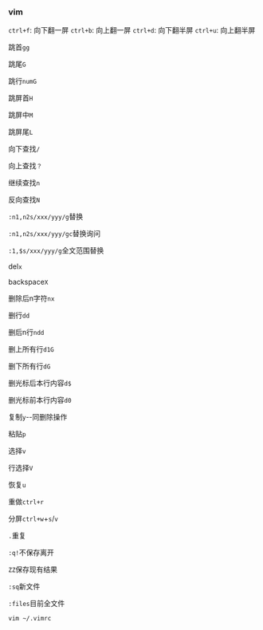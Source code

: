 ### vim

`ctrl+f`: 向下翻一屏
`ctrl+b`: 向上翻一屏
`ctrl+d`: 向下翻半屏
`ctrl+u`: 向上翻半屏



跳首`gg`

跳尾`G`

跳行`numG`

跳屏首`H`

跳屏中`M`

跳屏尾`L`

向下查找`/`

向上查找`？`

继续查找`n`

反向查找`N`

`:n1,n2s/xxx/yyy/g`替换

`:n1,n2s/xxx/yyy/gc`替换询问

`:1,$s/xxx/yyy/g`全文范围替换

del`x`

backspace`X`

删除后n字符`nx`

删行`dd`

删后n行`ndd`

删上所有行`d1G`

删下所有行`dG`

删光标后本行内容`d$`

删光标前本行内容`d0`

复制`y`--同删除操作

粘贴`p`

选择`v`

行选择`V`

恢复`u`

重做`ctrl+r`

分屏`ctrl+w`+`s`/`v`

`.`重复

`:q!`不保存离开

`ZZ`保存现有结果

`:sq`新文件

`:files`目前全文件



`vim ~/.vimrc`